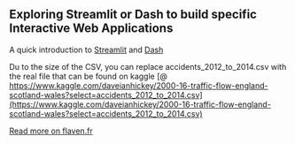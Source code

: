## Exploring Streamlit or Dash to build specific Interactive Web Applications

A quick introduction to [Streamlit](https://streamlit.io/) and [Dash](https://dash.plotly.com/)

Du to the size of the CSV, you can replace accidents_2012_to_2014.csv with the real file that can be found on kaggle [@ https://www.kaggle.com/daveianhickey/2000-16-traffic-flow-england-scotland-wales?select=accidents_2012_to_2014.csv](https://www.kaggle.com/daveianhickey/2000-16-traffic-flow-england-scotland-wales?select=accidents_2012_to_2014.csv)

[Read more on flaven.fr](http://flaven.fr/2021/05/exploring-streamlit-or-dash-to-build-specific-interactive-web-applications/)



